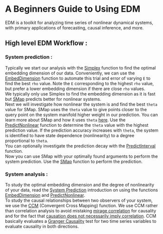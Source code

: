 # A Beginners Guide to Using EDM 

EDM is a toolkit for analyzing time series of nonlinear dynamical systems, 
with primary applications of forecasting, causal inference, and more.


## High level EDM Workflow :
### System prediction : 
Typically we start our analysis with the [Simplex]("") function to find 
the optimal embedding dimension of our data. Conveniently, we can use the
[EmbedDimension]("") function to automate this trial and error of varying
`E` to find the best `rho` value. Note the `E` corresponding to the highest 
`rho` value, but prefer a lower embedding dimension if there are close `rho` 
values.   
We typically only use Simplex to find the embedding dimension as it is fast but
[SMap]("") predicts better for nonlinear systems.  
Next we will investigate how nonlinear the system is and find the 
best `theta` value for SMap. SMap uses the `theta` value to give points closer
to the query point on the system manifold higher weight in our prediction. You
can learn more about SMap and how it uses `theta` [here](""). Use the 
[PredictNonlinear]("") function to determine the `theta` value with the 
highest prediction value. If the prediction accuracy increases with `theta`, 
the system is identified to have state dependence (nonlinearity) to a degree
proportional to `theta`.  
You can optionally investigate the prediction decay with the 
[PredictInterval]("") function.   
Now you can use SMap with your optimally found arguments to perform the 
system prediction. Use the [SMap]("") function to perform the prediction.   

### System analysis : 
To study the optimal embedding dimension and the degree of 
nonlinearity of your data, read the [System Prediction]("") introduction on 
using the functions [EmbedDimension]("") and [PredictNonlinear]("").  
To study the causal relationships between two observers of your system, we use 
the [CCM]("") (Convergent Cross Mapping) function. We use CCM rather than 
correlation analysis to avoid mistaking [mirage correlation]("") for causality 
and for the fact that [causation does not necessarily imply correlation](""). 
CCM basically evaluates a [Granger Causality]("") test for two time series 
variables to evaluate causality in both directions. 


